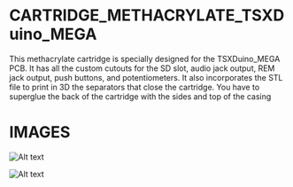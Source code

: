# CARTRIDGE_METHACRYLATE_TSXDuino_MEGA

This methacrylate cartridge is specially designed for the TSXDuino_MEGA PCB. It has all the custom cutouts for the SD slot, audio jack output, REM jack output, push buttons, and potentiometers. It also incorporates the STL file to print in 3D the separators that close the cartridge. You have to superglue the back of the cartridge with the sides and top of the casing

# IMAGES

![Alt text](https://github.com/capsule5000/CARTRIDGE_METHACRYLATE_TSXDuino_MEGA/blob/main/Images/front_TSXDuino_MEGA.png)

![Alt text](https://github.com/capsule5000/CARTRIDGE_METHACRYLATE_TSXDuino_MEGA/blob/main/Images/rear_TSXDuino_MEGA.png)
